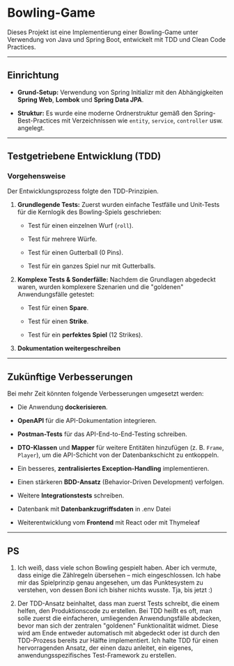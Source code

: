 # Bowling-Game

Dieses Projekt ist eine Implementierung einer Bowling-Game unter Verwendung von Java und Spring Boot, entwickelt mit TDD und Clean Code Practices.

---

## Einrichtung

* **Grund-Setup:** Verwendung von Spring Initializr mit den Abhängigkeiten **Spring Web**, **Lombok** und **Spring Data JPA**.

* **Struktur:** Es wurde eine moderne Ordnerstruktur gemäß den Spring-Best-Practices mit Verzeichnissen wie `entity`, `service`, `controller` usw. angelegt.

---

## Testgetriebene Entwicklung (TDD)

### Vorgehensweise

Der Entwicklungsprozess folgte den TDD-Prinzipien.

1. **Grundlegende Tests:** Zuerst wurden einfache Testfälle und Unit-Tests für die Kernlogik des Bowling-Spiels geschrieben:

   * Test für einen einzelnen Wurf (`roll`).

   * Test für mehrere Würfe.

   * Test für einen Gutterball (0 Pins).

   * Test für ein ganzes Spiel nur mit Gutterballs.

2. **Komplexe Tests & Sonderfälle:** Nachdem die Grundlagen abgedeckt waren, wurden komplexere Szenarien und die "goldenen" Anwendungsfälle getestet:

   * Test für einen **Spare**.

   * Test für einen **Strike**.

   * Test für ein **perfektes Spiel** (12 Strikes).

3. **Dokumentation weitergeschreiben**

---

## Zukünftige Verbesserungen

Bei mehr Zeit könnten folgende Verbesserungen umgesetzt werden:

* Die Anwendung **dockerisieren**.

* **OpenAPI** für die API-Dokumentation integrieren.

* **Postman-Tests** für das API-End-to-End-Testing schreiben.

* **DTO-Klassen** und **Mapper** für weitere Entitäten hinzufügen (z. B. `Frame`, `Player`), um die API-Schicht von der Datenbankschicht zu entkoppeln.

* Ein besseres, **zentralisiertes Exception-Handling** implementieren.

* Einen stärkeren **BDD-Ansatz** (Behavior-Driven Development) verfolgen.

* Weitere **Integrationstests** schreiben.

* Datenbank mit **Datenbankzugriffsdaten** in .env Datei

* Weiterentwicklung vom **Frontend** mit React oder mit Thymeleaf

---

## PS

1. Ich weiß, dass viele schon Bowling gespielt haben. Aber ich vermute, dass einige die Zählregeln übersehen – mich eingeschlossen. Ich habe mir das Spielprinzip genau angesehen, um das Punktesystem zu verstehen, von dessen Boni ich bisher nichts wusste. Tja, bis jetzt :)

2. Der TDD-Ansatz beinhaltet, dass man zuerst Tests schreibt, die einem helfen, den Produktionscode zu erstellen. Bei TDD heißt es oft, man solle zuerst die einfacheren, umliegenden Anwendungsfälle abdecken, bevor man sich der zentralen "goldenen" Funktionalität widmet. Diese wird am Ende entweder automatisch mit abgedeckt oder ist durch den TDD-Prozess bereits zur Hälfte implementiert. Ich halte TDD für einen hervorragenden Ansatz, der einen dazu anleitet, ein eigenes, anwendungsspezifisches Test-Framework zu erstellen.